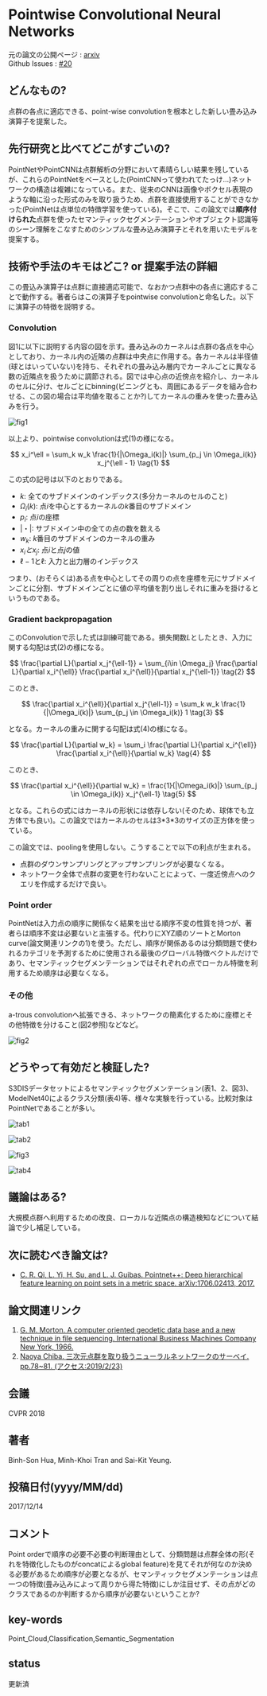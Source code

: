# Pointwise Convolutional Neural Networks

元の論文の公開ページ : [arxiv](https://arxiv.org/abs/1712.05245)  
Github Issues : [#20](https://github.com/Obarads/obarads.github.io/issues/20)

## どんなもの?
点群の各点に適応できる、point-wise convolutionを根本とした新しい畳み込み演算子を提案した。

## 先行研究と比べてどこがすごいの?
PointNetやPointCNNは点群解析の分野において素晴らしい結果を残しているが、これらのPointNetをベースとした(PointCNNって使われてたっけ...)ネットワークの構造は複雑になっている。また、従来のCNNは画像やボクセル表現のような軸に沿った形式のみを取り扱うため、点群を直接使用することができなかった(PointNetは点単位の特徴学習を使っている)。そこで、この論文では**順序付けられた**点群を使ったセマンティックセグメンテーションやオブジェクト認識等のシーン理解をこなすためのシンプルな畳み込み演算子とそれを用いたモデルを提案する。

## 技術や手法のキモはどこ? or 提案手法の詳細
この畳込み演算子は点群に直接適応可能で、なおかつ点群中の各点に適応することで動作する。著者らはこの演算子をpointwise convolutionと命名した。以下に演算子の特徴を説明する。

### Convolution
図1に以下に説明する内容の図を示す。畳み込みのカーネルは点群の各点を中心としており、カーネル内の近隣の点群は中央点に作用する。各カーネルは半径値(球とはいっていない)を持ち、それぞれの畳み込み層内でカーネルごとに異なる数の近隣点を扱うために調節される。図では中心点の近傍点を紹介し、カーネルのセルに分け、セルごとにbinning(ビニングとも、周囲にあるデータを組み合わせる、この図の場合は平均値を取ることか?)してカーネルの重みを使った畳み込みを行う。

![fig1](img/PCNN/fig1.png)

以上より、pointwise convolutionは式(1)の様になる。

$$
x_i^\ell = \sum_k w_k \frac{1}{|\Omega_i(k)|} \sum_{p_j \in \Omega_i(k)} x_j^{\ell - 1} \tag{1}
$$

この式の記号は以下のとおりである。

- $k$: 全てのサブドメインのインデックス(多分カーネルのセルのこと)
- $\Omega_i(k)$: 点$i$を中心とするカーネルの$k$番目のサブドメイン
- $p_i$: 点$i$の座標
- |・|: サブドメイン中の全ての点の数を数える
- $w_k$: $k$番目のサブドメインのカーネルの重み
- $x_iとx_j$: 点$i$と点$j$の値
- $\ell-1$と$\ell$: 入力と出力層のインデックス


つまり、(おそらくは)ある点を中心としてその周りの点を座標を元にサブドメインごとに分割、サブドメインごとに値の平均値を割り出しそれに重みを掛けるというものである。

### Gradient backpropagation
このConvolutionで示した式は訓練可能である。損失関数$L$としたとき、入力に関する勾配は式(2)の様になる。

$$
\frac{\partial L}{\partial x_j^{\ell-1}} = \sum_{i\in \Omega_j} \frac{\partial L}{\partial x_i^{\ell}} \frac{\partial x_i^{\ell}}{\partial x_j^{\ell-1}} \tag{2}
$$

このとき、

$$
  \frac{\partial x_i^{\ell}}{\partial x_j^{\ell-1}} = \sum_k w_k \frac{1}{|\Omega_i(k)|} \sum_{p_j \in \Omega_i(k)} 1 \tag{3}
$$

となる。カーネルの重みに関する勾配は式(4)の様になる。

$$
\frac{\partial L}{\partial w_k} = \sum_i \frac{\partial L}{\partial x_i^{\ell}} \frac{\partial x_i^{\ell}}{\partial w_k} \tag{4}
$$

このとき、

$$
  \frac{\partial x_i^{\ell}}{\partial w_k} = \frac{1}{|\Omega_i(k)|} \sum_{p_j \in \Omega_i(k)} x_j^{\ell-1} \tag{5}
$$

となる。これらの式にはカーネルの形状には依存しない(そのため、球体でも立方体でも良い)。この論文ではカーネルのセルは3\*3\*3のサイズの正方体を使っている。

この論文では、poolingを使用しない。こうすることで以下の利点が生まれる。

- 点群のダウンサンプリングとアップサンプリングが必要なくなる。
- ネットワーク全体で点群の変更を行わないことによって、一度近傍点へのクエリを作成するだけで良い。

### Point order
PointNetは入力点の順序に関係なく結果を出せる順序不変の性質を持つが、著者らは順序不変は必要ないと主張する。代わりにXYZ順のソートとMorton curve(論文関連リンクの1)を使う。ただし、順序が関係あるのは分類問題で使われるカテゴリを予測するために使用される最後のグローバル特徴ベクトルだけであり、セマンティックセグメンテーションではそれぞれの点でローカル特徴を利用するため順序は必要なくなる。

### その他
a-trous convolutionへ拡張できる、ネットワークの簡素化するために座標とその他特徴を分けること(図2参照)などなど。

![fig2](img/PCNN/fig2.png)

## どうやって有効だと検証した?
S3DISデータセットによるセマンティックセグメンテーション(表1、2、図3)、ModelNet40によるクラス分類(表4)等、様々な実験を行っている。比較対象はPointNetであることが多い。

![tab1](img/PCNN/table1.png)

![tab2](img/PCNN/table2.png)

![fig3](img/PCNN/fig3.png)

![tab4](img/PCNN/table4.png)

## 議論はある?
大規模点群へ利用するための改良、ローカルな近隣点の構造検知などについて結論で少し補足している。

## 次に読むべき論文は?
- [C. R. Qi, L. Yi, H. Su, and L. J. Guibas. Pointnet++: Deep hierarchical feature learning on point sets in a metric space. arXiv:1706.02413, 2017.](https://arxiv.org/abs/1706.02413)

## 論文関連リンク
1. [G. M. Morton. A computer oriented geodetic data base and a new technique in file sequencing. International Business Machines Company New York, 1966.](https://domino.research.ibm.com/library/cyberdig.nsf/0/0dabf9473b9c86d48525779800566a39?OpenDocument)
1. [Naoya Chiba. 三次元点群を取り扱うニューラルネットワークのサーベイ. pp.78~81. (アクセス:2019/2/23)](https://www.slideshare.net/naoyachiba18/ss-120302579)

## 会議
CVPR 2018

## 著者
Binh-Son Hua, Minh-Khoi Tran and Sai-Kit Yeung.

## 投稿日付(yyyy/MM/dd)
2017/12/14

## コメント
Point orderで順序の必要不必要の判断理由として、分類問題は点群全体の形(それを特徴化したものがconcatによるglobal feature)を見てそれが何なのか決める必要があるため順序が必要となるが、セマンティックセグメンテーションは点一つの特徴(畳み込みによって周りから得た特徴)にしか注目せず、その点がどのクラスであるのか判断するから順序が必要ないということか?

## key-words
Point_Cloud,Classification,Semantic_Segmentation

## status
更新済